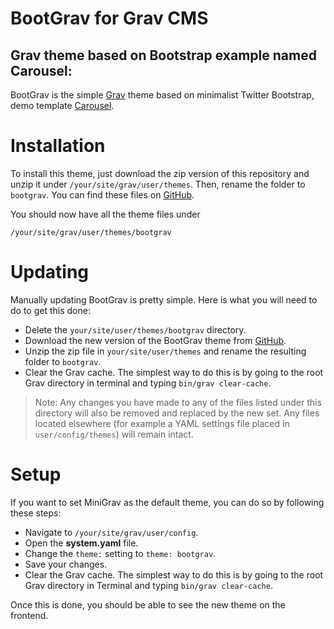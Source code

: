 
# BootGrav for Grav CMS
## Grav theme based on Bootstrap example named Carousel: 


BootGrav is the simple [Grav](http://getgrav.org) theme based on minimalist Twitter Bootstrap, demo template [Carousel](http://getbootstrap.com/examples/carousel/).

# Installation

To install this theme, just download the zip version of this repository and unzip it under `/your/site/grav/user/themes`. Then, rename the folder to `bootgrav`. You can find these files on [GitHub](https://github.com/moreplavec/bootgrav).

You should now have all the theme files under

    /your/site/grav/user/themes/bootgrav


# Updating

Manually updating BootGrav is pretty simple. Here is what you will need to do to get this done:

* Delete the `your/site/user/themes/bootgrav` directory.
* Download the new version of the BootGrav theme from [GitHub](https://github.com/moreplavec/bootgrav).
* Unzip the zip file in `your/site/user/themes` and rename the resulting folder to `bootgrav`.
* Clear the Grav cache. The simplest way to do this is by going to the root Grav directory in terminal and typing `bin/grav clear-cache`.

> Note: Any changes you have made to any of the files listed under this directory will also be removed and replaced by the new set. Any files located elsewhere (for example a YAML settings file placed in `user/config/themes`) will remain intact.

# Setup

If you want to set MiniGrav as the default theme, you can do so by following these steps:

* Navigate to `/your/site/grav/user/config`.
* Open the **system.yaml** file.
* Change the `theme:` setting to `theme: bootgrav`.
* Save your changes.
* Clear the Grav cache. The simplest way to do this is by going to the root Grav directory in Terminal and typing `bin/grav clear-cache`.

Once this is done, you should be able to see the new theme on the frontend.